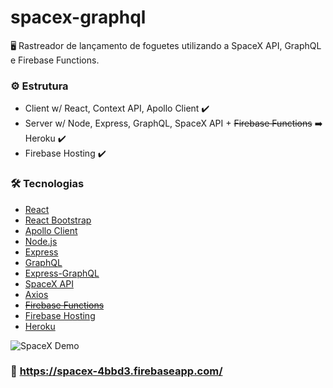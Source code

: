 # spacex-graphql

<p> 🖥 Rastreador de lançamento de foguetes utilizando a  SpaceX API, GraphQL e Firebase Functions.   </p>

### ⚙️ Estrutura

-   Client w/ React, Context API, Apollo Client ✔️
-   Server w/ Node, Express, GraphQL, SpaceX API + ~~Firebase Functions~~ ➡️ Heroku ✔️
-   Firebase Hosting ✔️

### 🛠 Tecnologias

-   [React](https://pt-br.reactjs.org/)
-   [React Bootstrap](https://react-bootstrap.github.io/)
-   [Apollo Client](https://www.apollographql.com/docs/react/)
-   [Node.js](https://nodejs.org/en/)
-   [Express](https://expressjs.com/pt-br/)
-   [GraphQL](https://graphql.org/)
-   [Express-GraphQL](https://github.com/graphql/express-graphql)
-   [SpaceX API](https://docs.spacexdata.com/)
-   [Axios](https://axios-http.com/)
-   ~~[Firebase Functions](https://firebase.google.com/docs/functions)~~
-   [Firebase Hosting](https://firebase.google.com/docs/hosting)
-   [Heroku](https://devcenter.heroku.com/articles/getting-started-with-nodejs) 

![SpaceX Demo](demo/spacexdemo.gif)

### 🚀 https://spacex-4bbd3.firebaseapp.com/
